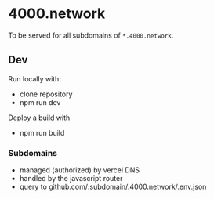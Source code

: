 # 4000.network

To be served for all subdomains of `*.4000.network`.

## Dev

Run locally with:

- clone repository
- npm run dev

Deploy a build with

- npm run build

### Subdomains

- managed (authorized) by vercel DNS
- handled by the javascript router
- query to github.com/:subdomain/.4000.network/.env.json

